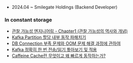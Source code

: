 - 2024.04 ~ Smilegate Holdings (Backend Developer)

### In constant storage

<!-- BLOG-POST-LIST:START -->
- [관찰 가능성 엔지니어링 - Chapter1 &lpar;관찰 가능성의 역사와 개념&rpar;](https://k-diger.github.io/posts/opentelemetry01/)
- [Kafka Partition 할당 내부 동작 파해치기](https://k-diger.github.io/posts/KafkaAssignor/)
- [DB Connection 부족 문제와 OOM 문제 해결 과정에 관하여](https://k-diger.github.io/posts/SHORTS-1/)
- [Kafka 정확히 한 번 전송/읽기 톺아보기 및 적용](https://k-diger.github.io/posts/Kafka/)
- [Caffeine Cache란 무엇이고 왜 빠르게 동작하는가?](https://k-diger.github.io/posts/SUWIKI-4/)
<!-- BLOG-POST-LIST:END -->
